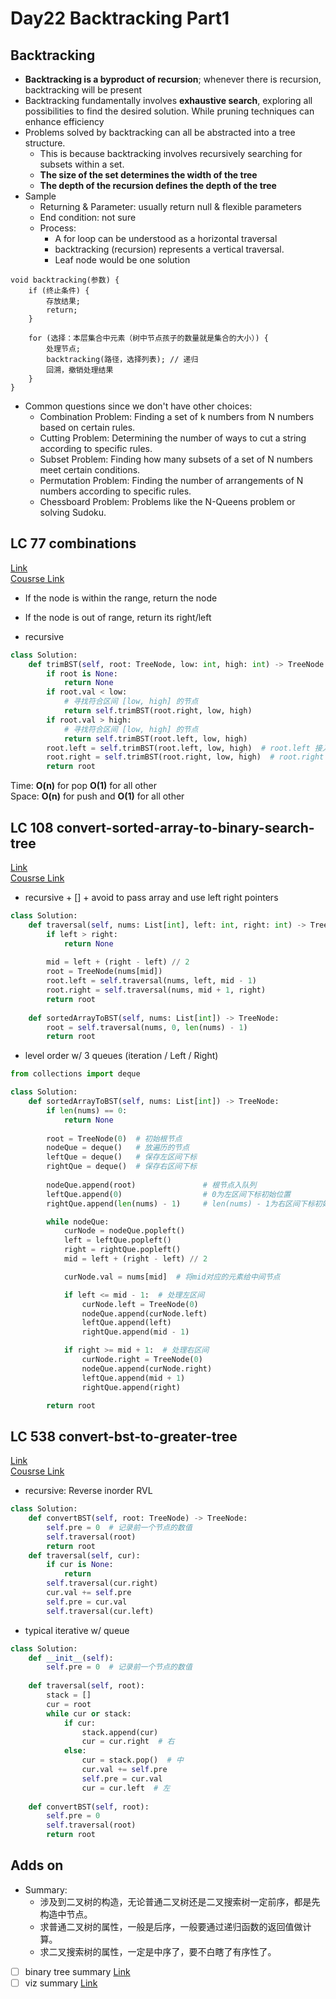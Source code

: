 # Day22 Backtracking Part1

## Backtracking 
- **Backtracking is a byproduct of recursion**; whenever there is recursion, backtracking will be present
- Backtracking fundamentally involves **exhaustive search**, exploring all possibilities to find the desired solution. While pruning techniques can enhance efficiency
- Problems solved by backtracking can all be abstracted into a tree structure.
    - This is because backtracking involves recursively searching for subsets within a set.
    - **The size of the set determines the width of the tree**
    - **The depth of the recursion defines the depth of the tree**
- Sample
    - Returning & Parameter: usually return null & flexible parameters
    - End condition: not sure
    - Process:
        - A for loop can be understood as a horizontal traversal
        - backtracking (recursion) represents a vertical traversal.
        - Leaf node would be one solution
```pyrhon
void backtracking(参数) {
    if (终止条件) {
        存放结果;
        return;
    }

    for (选择：本层集合中元素（树中节点孩子的数量就是集合的大小）) {
        处理节点;
        backtracking(路径，选择列表); // 递归
        回溯，撤销处理结果
    }
}
```
- Common questions since we don't have other choices:
    - Combination Problem: Finding a set of k numbers from N numbers based on certain rules.
    - Cutting Problem: Determining the number of ways to cut a string according to specific rules.
    - Subset Problem: Finding how many subsets of a set of N numbers meet certain conditions.
    - Permutation Problem: Finding the number of arrangements of N numbers according to specific rules.
    - Chessboard Problem: Problems like the N-Queens problem or solving Sudoku.

## LC 77 combinations
[Link](https://leetcode.com/problems/combinations/description/)   
[Cousrse Link](https://programmercarl.com/0077.%E7%BB%84%E5%90%88.html)    

- If the node is within the range, return the node
- If the node is out of range, return its right/left


- recursive
```python
class Solution:
    def trimBST(self, root: TreeNode, low: int, high: int) -> TreeNode:
        if root is None:
            return None
        if root.val < low:
            # 寻找符合区间 [low, high] 的节点
            return self.trimBST(root.right, low, high)
        if root.val > high:
            # 寻找符合区间 [low, high] 的节点
            return self.trimBST(root.left, low, high)
        root.left = self.trimBST(root.left, low, high)  # root.left 接入符合条件的左孩子
        root.right = self.trimBST(root.right, low, high)  # root.right 接入符合条件的右孩子
        return root
```
Time: **O(n)** for pop    **O(1)** for all other      
Space: **O(n)** for push and **O(1)** for all other

##  LC 108 convert-sorted-array-to-binary-search-tree
[Link](https://leetcode.com/problems/convert-sorted-array-to-binary-search-tree/description/)   
[Cousrse Link](https://programmercarl.com/0108.%E5%B0%86%E6%9C%89%E5%BA%8F%E6%95%B0%E7%BB%84%E8%BD%AC%E6%8D%A2%E4%B8%BA%E4%BA%8C%E5%8F%89%E6%90%9C%E7%B4%A2%E6%A0%91.html#%E6%80%9D%E8%B7%AF)
  
- recursive + [] + avoid to pass array and use left right pointers
```python
class Solution:
    def traversal(self, nums: List[int], left: int, right: int) -> TreeNode:
        if left > right:
            return None
        
        mid = left + (right - left) // 2
        root = TreeNode(nums[mid])
        root.left = self.traversal(nums, left, mid - 1)
        root.right = self.traversal(nums, mid + 1, right)
        return root
    
    def sortedArrayToBST(self, nums: List[int]) -> TreeNode:
        root = self.traversal(nums, 0, len(nums) - 1)
        return root
```

- level order w/ 3 queues (iteration / Left / Right)
```python
from collections import deque

class Solution:
    def sortedArrayToBST(self, nums: List[int]) -> TreeNode:
        if len(nums) == 0:
            return None
        
        root = TreeNode(0)  # 初始根节点
        nodeQue = deque()   # 放遍历的节点
        leftQue = deque()   # 保存左区间下标
        rightQue = deque()  # 保存右区间下标
        
        nodeQue.append(root)               # 根节点入队列
        leftQue.append(0)                  # 0为左区间下标初始位置
        rightQue.append(len(nums) - 1)     # len(nums) - 1为右区间下标初始位置

        while nodeQue:
            curNode = nodeQue.popleft()
            left = leftQue.popleft()
            right = rightQue.popleft()
            mid = left + (right - left) // 2

            curNode.val = nums[mid]  # 将mid对应的元素给中间节点

            if left <= mid - 1:  # 处理左区间
                curNode.left = TreeNode(0)
                nodeQue.append(curNode.left)
                leftQue.append(left)
                rightQue.append(mid - 1)

            if right >= mid + 1:  # 处理右区间
                curNode.right = TreeNode(0)
                nodeQue.append(curNode.right)
                leftQue.append(mid + 1)
                rightQue.append(right)

        return root
```

##  LC 538 convert-bst-to-greater-tree
[Link](https://leetcode.com/problems/convert-bst-to-greater-tree/description/)   
[Cousrse Link](https://programmercarl.com/0538.%E6%8A%8A%E4%BA%8C%E5%8F%89%E6%90%9C%E7%B4%A2%E6%A0%91%E8%BD%AC%E6%8D%A2%E4%B8%BA%E7%B4%AF%E5%8A%A0%E6%A0%91.html)
  
- recursive: Reverse inorder RVL
```python
class Solution:
    def convertBST(self, root: TreeNode) -> TreeNode:
        self.pre = 0  # 记录前一个节点的数值
        self.traversal(root)
        return root
    def traversal(self, cur):
        if cur is None:
            return        
        self.traversal(cur.right)
        cur.val += self.pre
        self.pre = cur.val
        self.traversal(cur.left)
```


- typical iterative w/ queue 
```python
class Solution:
    def __init__(self):
        self.pre = 0  # 记录前一个节点的数值
    
    def traversal(self, root):
        stack = []
        cur = root
        while cur or stack:
            if cur:
                stack.append(cur)
                cur = cur.right  # 右
            else:
                cur = stack.pop()  # 中
                cur.val += self.pre
                self.pre = cur.val
                cur = cur.left  # 左
    
    def convertBST(self, root):
        self.pre = 0
        self.traversal(root)
        return root
```


##  Adds on
- Summary:
    - 涉及到二叉树的构造，无论普通二叉树还是二叉搜索树一定前序，都是先构造中节点。
    - 求普通二叉树的属性，一般是后序，一般要通过递归函数的返回值做计算。
    - 求二叉搜索树的属性，一定是中序了，要不白瞎了有序性了。
- [ ] binary tree summary [Link](https://programmercarl.com/%E4%BA%8C%E5%8F%89%E6%A0%91%E6%80%BB%E7%BB%93%E7%AF%87.html#%E6%9C%80%E5%90%8E%E6%80%BB%E7%BB%93)
- [ ] viz summary [Link](https://github.com/YihuanHu/Leetcode-Cracker/blob/main/image/binary_tree_viz.png)
